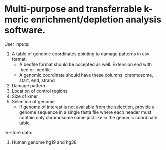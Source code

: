 # Multi-purpose and transferrable k-meric enrichment/depletion analysis software.

User inputs:
1. A table of genomic coordinates pointing to damage patterns in csv format.
   - A bedfile format should be accepted as well. Extension end with .bed or .bedfile
   - A genomic coordinate should have these columns: chromosome, start, end, strand
2. Damage pattern
3. Location of control regions
4. Size of kmer
5. Selection of genome
   - If genome of interest is not available from the selection, provide a genome sequence in a single fasta file where each header must contain only chromosome name just like in the genomic coordinate table.

In-store data:
1. Human genome hg19 and hg38